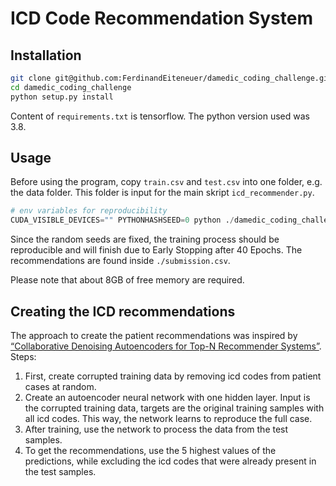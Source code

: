 # ICD Code Recommendation System 

## Installation

```bash
git clone git@github.com:FerdinandEiteneuer/damedic_coding_challenge.git
cd damedic_coding_challenge
python setup.py install
```

Content of `requirements.txt` is tensorflow. The python version used was 3.8.

## Usage

Before using the program, copy `train.csv` and `test.csv` into one folder, e.g. the data folder. This folder is input for the main skript `icd_recommender.py`.

```python
# env variables for reproducibility
CUDA_VISIBLE_DEVICES="" PYTHONHASHSEED=0 python ./damedic_coding_challenge/icd_recommender.py ./data/
```

Since the random seeds are fixed, the training process should be reproducible and will finish due to Early Stopping after 40 Epochs.
The recommendations are found inside `./submission.csv`.

Please note that about 8GB of free memory are required.

## Creating the ICD recommendations

The approach to create the patient recommendations was inspired by [“Collaborative Denoising Autoencoders for Top-N Recommender Systems”](https://alicezheng.org/papers/wsdm16-cdae.pdf). Steps:


1. First, create corrupted training data by removing icd codes from patient cases at random.
2. Create an autoencoder neural network with one hidden layer. Input is the corrupted training data, targets are the original training samples with all icd codes. This way, the network learns to reproduce the full case.
3. After training, use the network to process the data from the test samples.
4. To get the recommendations, use the 5 highest values of the predictions, while excluding the icd codes that were already present in the test samples.



